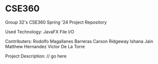 # CSE360
Group 32's CSE360 Spring '24 Project Repository

Used Technology:
  JavaFX
  File I/O

Contributers:
  Rodolfo Magallanes Barreras
  Carson Ridgeway
  Ishana Jain
  Matthew Hernandez
  Victor De La Torre

Project Description:
  // go here
